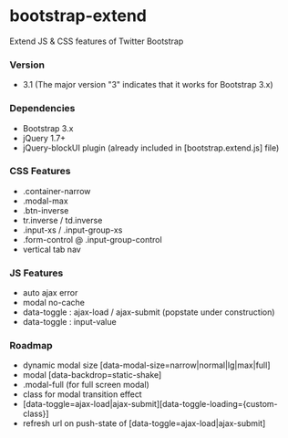 # bootstrap-extend
Extend JS & CSS features of Twitter Bootstrap


### Version
- 3.1 (The major version "3" indicates that it works for Bootstrap 3.x)


### Dependencies
- Bootstrap 3.x
- jQuery 1.7+
- jQuery-blockUI plugin (already included in [bootstrap.extend.js] file)


### CSS Features
- .container-narrow
- .modal-max
- .btn-inverse
- tr.inverse / td.inverse
- .input-xs / .input-group-xs
- .form-control @ .input-group-control
- vertical tab nav


### JS Features
- auto ajax error
- modal no-cache
- data-toggle : ajax-load / ajax-submit (popstate under construction)
- data-toggle : input-value


### Roadmap
- dynamic modal size [data-modal-size=narrow|normal|lg|max|full]
- modal [data-backdrop=static-shake]
- .modal-full  (for full screen modal)
- class for modal transition effect
- [data-toggle=ajax-load|ajax-submit][data-toggle-loading={custom-class}]
- refresh url on push-state of [data-toggle=ajax-load|ajax-submit]